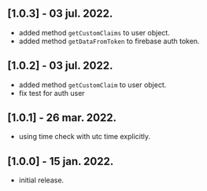 ## [1.0.3] - 03 jul. 2022.
* added method ```getCustomClaims``` to user object.
* added method ```getDataFromToken``` to firebase auth token.

## [1.0.2] - 03 jul. 2022.
* added method ```getCustomClaim``` to user object.
* fix test for auth user

## [1.0.1] - 26 mar. 2022.
* using time check with utc time explicitly.

## [1.0.0] - 15 jan. 2022.
* initial release.
